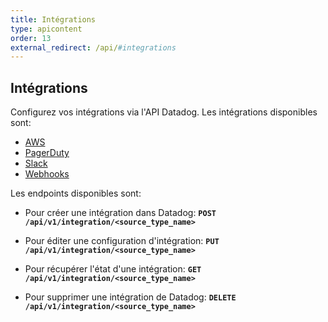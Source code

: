 ```yaml
---
title: Intégrations
type: apicontent
order: 13
external_redirect: /api/#integrations
---
```


## Intégrations

Configurez vos intégrations via l'API Datadog. Les intégrations disponibles sont:

* [AWS](/api/#aws)
* [PagerDuty](/api/#pagerduty)
* [Slack](/api/#slack)
* [Webhooks](/api/#webhooks)

Les endpoints disponibles sont:

* Pour créer une intégration dans Datadog:
    **`POST /api/v1/integration/<source_type_name>`**

* Pour éditer une configuration d'intégration:
    **`PUT /api/v1/integration/<source_type_name>`**

* Pour récupérer l'état d'une intégration:
    **`GET /api/v1/integration/<source_type_name>`**

* Pour supprimer une intégration de Datadog:
    **`DELETE /api/v1/integration/<source_type_name>`**
